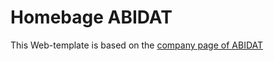 # Homebage ABIDAT

This Web-template is based on the [company page of ABIDAT](https://abidat.de/abidat/)